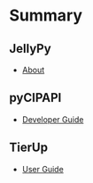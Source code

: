 # Summary

## JellyPy

* [About](readme.md)

## pyCIPAPI

* [Developer Guide](pyCIPAPI/index.md)

## TierUp

* [User Guide](tierup/index.md)